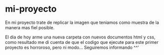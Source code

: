 # mi-proyecto

En mi proyecto trate de replicar la imagen que teniamos como muestra de la manera mas fiel posible. 

El dia de hoy arme una nueva carpeta con nuevos documentos html y css, como resultado me di cuenta de que el codigo que ejecute para este primer proyecto es horroroso, pero ni modo...
Seguiremos informando ^^'
